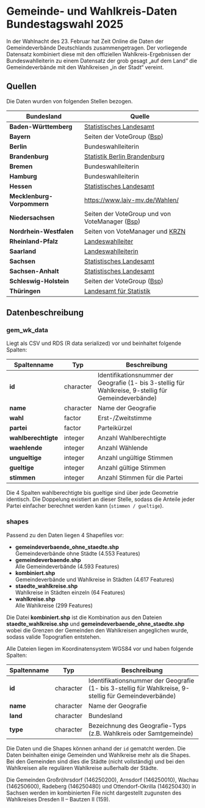 # Gemeinde- und Wahlkreis-Daten Bundestagswahl 2025

In der Wahlnacht des 23. Februar hat Zeit Online die Daten der Gemeindeverbände Deutschlands zusammengetragen. Der vorliegende Datensatz kombiniert diese mit den offiziellen Wahlkreis-Ergebnissen der Bundeswahlleiterin zu einem Datensatz der grob gesagt „auf dem Land“ die Gemeindeverbände mit den Wahlkreisen „in der Stadt“ vereint.

## Quellen

Die Daten wurden von folgenden Stellen bezogen.

 **Bundesland**             | **Quelle**                                                                
----------------------------|---------------------------------------------------------------------------
 **Baden-Württemberg**      | [Statistisches Landesamt](https://www.statistik-bw.de/Wahlen/Bundestag/Download.jsp)                 
 **Bayern**                 | Seiten der VoteGroup ([Bsp](https://btwahl.ingolstadt.de/ergebnisse_gemeinde_09161000.html))
 **Berlin**                 | Bundeswahlleiterin       
 **Brandenburg**            | [Statistik Berlin Brandenburg](https://www.statistik-berlin-brandenburg.de/bundestagswahlen-brandenburg)  
 **Bremen**                 | Bundeswahlleiterin                                                                          
 **Hamburg**                | Bundeswahlleiterin                          
 **Hessen**                 | [Statistisches Landesamt](https://statistik.hessen.de/unsere-zahlen/wahlen)
 **Mecklenburg-Vorpommern** | https://www.laiv-mv.de/Wahlen/                                            
 **Niedersachsen**          | Seiten der VoteGroup und von VoteManager ([Bsp](http://vote-aws.kdo.de/20250223/03452000/praesentation/))                                                                          
 **Nordrhein-Westfalen**    | Seiten von VoteManager und [KRZN](https://wahl.krzn.de/bw2025/)                                                                          
 **Rheinland-Pfalz**        | [Landeswahlleiter](https://www.wahlen.rlp.de/bundestagswahl/ergebnisse)                       
 **Saarland**               | [Landeswahlleiterin](https://wahlergebnis.saarland.de/BTW/)
 **Sachsen**                | [Statistisches Landesamt](https://wahlen.sachsen.de/bundestagswahl-2025.html)                        
 **Sachsen-Anhalt**         | [Statistisches Landesamt](https://wahlergebnisse.sachsen-anhalt.de/)                                 
 **Schleswig-Holstein**     | Seiten der VoteGroup ([Bsp](https://www.wahlen-sh.de/btw25/))
 **Thüringen**              | [Landesamt für Statistik](https://wahlen.thueringen.de/ )                                            

## Datenbeschreibung

### gem_wk_data

Liegt als CSV und RDS (R data serialized) vor und beinhaltet folgende Spalten:

 **Spaltenname**     | **Typ**   | **Beschreibung**                                                                                      
---------------------|-----------|-------------------------------------------------------------------------------------------------------
 **id**              | character | Identifikationsnummer der Geografie (1- bis 3-stellig für Wahlkreise, 9-stellig für Gemeindeverbände) 
 **name**            | character | Name der Geografie                                                                                    
 **wahl**            | factor    | Erst-/Zweitstimme                                                                                     
 **partei**          | factor    | Parteikürzel                                                                                          
 **wahlberechtigte** | integer   | Anzahl Wahlberechtigte                                                                                
 **waehlende**       | integer   | Anzahl Wählende                                                                                       
 **ungueltige**      | integer   | Anzahl ungültige Stimmen                                                                              
 **gueltige**        | integer   | Anzahl gültige Stimmen                                                                                
 **stimmen**         | integer   | Anzahl Stimmen für die Partei                                                                         

Die 4 Spalten wahlberechtigte bis gueltige sind über jede Geometrie identisch. Die Doppelung existiert an dieser Stelle, sodass die Anteile jeder Partei einfacher berechnet werden kann (`stimmen / gueltige`).

### shapes

Passend zu den Daten liegen 4 Shapefiles vor:
- **gemeindeverbaende_ohne_staedte.shp**\
Gemeindeverbände ohne Städte (4.553 Features)
- **gemeindeverbaende.shp**\
Alle Gemeindeverbände (4.593 Features)
- **kombiniert.shp**\
Gemeindeverbände und Wahlkreise in Städten (4.617 Features)
- **staedte_wahlkreise.shp**\
Wahlkreise in Städten einzeln (64 Features)
- **wahlkreise.shp**\
Alle Wahlkreise (299 Features)

Die Datei **kombiniert.shp** ist die Kombination aus den Dateien **staedte_wahlkreise.shp** und **gemeindeverbaende_ohne_staedte.shp** wobei die Grenzen der Gemeinden den Wahlkreisen angeglichen wurde, sodass valide Topografien entstehen.

Alle Dateien liegen im Koordinatensystem WGS84 vor und haben folgende Spalten:

 **Spaltenname** | **Typ**   | **Beschreibung**                                                                                      
-----------------|-----------|-------------------------------------------------------------------------------------------------------
 **id**          | character | Identifikationsnummer der Geografie (1- bis 3-stellig für Wahlkreise, 9-stellig für Gemeindeverbände) 
 **name**        | character | Name der Geografie                                                                                    
 **land**        | character | Bundesland                                                                                            
 **type**        | character | Bezeichnung des Geografie-Typs (z.B. Wahlkreis oder Samtgemeinde)                                     

Die Daten und die Shapes können anhand der `id` gematcht werden. Die Daten beinhalten einige Gemeinden und Wahlkreise mehr als die Shapes. Bei den Gemeinden sind dies die Städte (nicht vollständig) und bei den Wahlkreisen alle regulären Wahlkreise außerhalb der Städte.

Die Gemeinden Großröhrsdorf (146250200), Arnsdorf (146250010), Wachau (146250600), Radeberg (146250480) und Ottendorf-Okrilla (146250430) in Sachsen werden im kombinierten File nicht dargestellt zugunsten des Wahlkreises Dresden II – Bautzen II (159).